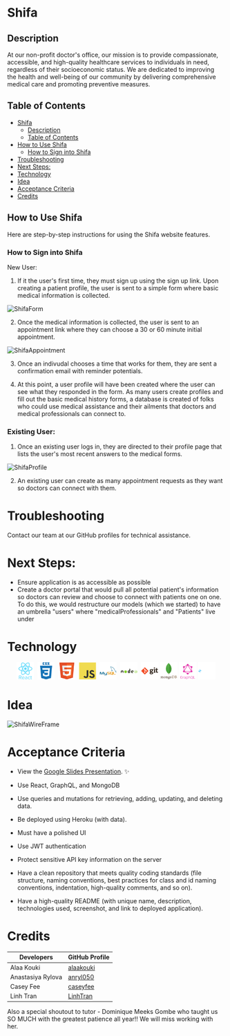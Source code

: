 # Shifa
         
## Description

At our non-profit doctor's office, our mission is to provide compassionate, accessible, and high-quality healthcare services to individuals in need, regardless of their socioeconomic status. We are dedicated to improving the health and well-being of our community by delivering comprehensive medical care and promoting preventive measures.

## Table of Contents
- [Shifa](#shifa)
  - [Description](#description)
  - [Table of Contents](#table-of-contents)
- [How to Use Shifa](#how-to-use-shifa)
  - [How to Sign into Shifa](#how-to-sign-into-shifa)
- [Troubleshooting](#troubleshooting)
- [Next Steps:](#next-steps)
- [Technology](#technology)
- [Idea](#idea)
- [Acceptance Criteria](#acceptance-criteria)
- [Credits](#credits)


## How to Use Shifa

Here are  step-by-step instructions for using the Shifa website features.

### How to Sign into Shifa
New User:
1. If it the user's first time, they must sign up using the sign up link. Upon creating a patient profile, the user is sent to a simple form where basic medical information is collected. 

![ShifaForm](https://github.com/caseyfee/Shifa/assets/119274875/7af25b96-1534-470e-a880-ef643f5ec50f)


2. Once the medical information is collected, the user is sent to an appointment link where they can choose a 30 or 60 minute initial appointment.

![ShifaAppointment](https://github.com/caseyfee/Shifa/assets/119274875/51cec32a-ac35-4beb-8ba0-df73d402f457)


3. Once an indivudal chooses a time that works for them, they are sent a confirmation email with reminder potentials.

4. At this point, a user profile will have been created where the user can see what they responded in the form. As many users create profiles and fill out the basic medical history forms, a database is created of folks who could use medical assistance and their ailments that doctors and medical professionals can connect to. 

### Existing User:
1. Once an existing user logs in, they are directed to their profile page that lists the user's most recent answers to the medical forms. 

![ShifaProfile](https://github.com/caseyfee/Shifa/assets/119274875/eb5f2a34-d564-4a01-9db9-de2225deda8b)

2. An existing user can create as many appointment requests as they want so doctors can connect with them. 

# Troubleshooting

Contact our team at our GitHub profiles for technical assistance.

# Next Steps:
* Ensure application is as accessible as possible
* Create a doctor portal that would pull all potential patient's information so doctors can review and choose to connect with patients one on one.
  To do this, we would restructure our models (which we started) to have an umbrella "users" where "medicalProfessionals" and "Patients" live under

# Technology

<div align="center" >
  
  <img src="https://github.com/devicons/devicon/blob/master/icons/react/react-original-wordmark.svg" title="React" alt="React" width="40" height="40"/>&nbsp;
  <img src="https://github.com/devicons/devicon/blob/master/icons/css3/css3-plain-wordmark.svg"  title="CSS3" alt="CSS" width="40" height="40"/>&nbsp;
  <img src="https://github.com/devicons/devicon/blob/master/icons/html5/html5-original.svg" title="HTML5" alt="HTML" width="40" height="40"/>&nbsp;
  <img src="https://github.com/devicons/devicon/blob/master/icons/javascript/javascript-original.svg" title="JavaScript" alt="JavaScript" width="40" height="40"/>&nbsp;
  <img src="https://github.com/devicons/devicon/blob/master/icons/mysql/mysql-original-wordmark.svg" title="MySQL"  alt="MySQL" width="40" height="40"/>&nbsp;
  <img src="https://github.com/devicons/devicon/blob/master/icons/nodejs/nodejs-original-wordmark.svg" title="NodeJS" alt="NodeJS" width="40" height="40"/>&nbsp;
  <img src="https://github.com/devicons/devicon/blob/master/icons/git/git-original-wordmark.svg" title="Git" alt="Git" width="40" height="40"/>
   <img src="https://github.com/devicons/devicon/blob/master/icons/mongodb/mongodb-original-wordmark.svg" title="Mongoose" alt="Mongoose" width="40" height="40"/>
 <img src="https://github.com/devicons/devicon/blob/master/icons/graphql/graphql-plain-wordmark.svg
" title="graphql" alt="graphqlIcon" width="40" height="40"/>
<img src="https://github.com/devicons/devicon/blob/master/icons/tailwindcss/tailwindcss-original-wordmark.svg" title="tailwinds" alt="tailwinds" width="40" height="40"/>
</div>


# Idea

<img width="642" alt="ShifaWireFrame" src="https://github.com/caseyfee/Shifa/assets/119274875/3b12b9f5-8685-459c-a4ba-d071dc59c773">

# Acceptance Criteria

* View the [Google Slides Presentation](https://docs.google.com/presentation/d/1u94XLICLDT1kzTt9NLh_2h8scX0Sg6DoeKqV32ayy-w/edit#slide=id.g23e94caac50_0_0). ✨

* Use React, GraphQL, and MongoDB
* Use queries and mutations for retrieving, adding, updating, and deleting data. 
* Be deployed using Heroku (with data).
* Must have a polished UI
* Use JWT authentication
* Protect sensitive API key information on the server
* Have a clean repository that meets quality coding standards (file structure, naming conventions, best practices for class and id naming conventions, indentation, high-quality comments, and so on).
* Have a high-quality README (with unique name, description, technologies used, screenshot, and link to deployed application).

# Credits 

| Developers         | GitHub Profile|
| -----------  | ----------- |
|Alaa Kouki | [alaakouki](https://github.com/alaakouki)  |
|Anastasiya Rylova|[anryl050](https://github.com/anryl050)
|Casey Fee|[caseyfee](https://github.com/caseyfee)
|Linh Tran|[LinhTran](https://github.com/linhntran) |

Also a special shoutout to tutor - Dominique Meeks Gombe who taught us SO MUCH with the greatest patience all year!! We will miss working with her. 


